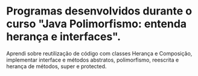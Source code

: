 <h1>Programas desenvolvidos durante o curso "Java Polimorfismo: entenda herança e interfaces".</h1>
Aprendi sobre reutilização de código com classes Herança e Composição, 
implementar interface e métodos abstratos, polimorfismo, reescrita e herança de métodos, super e protected.
